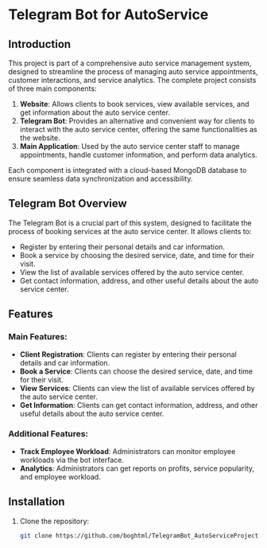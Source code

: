 # Telegram Bot for AutoService

## Introduction

This project is part of a comprehensive auto service management system, designed to streamline the process of managing auto service appointments, customer interactions, and service analytics. The complete project consists of three main components:
1. **Website**: Allows clients to book services, view available services, and get information about the auto service center.
2. **Telegram Bot**: Provides an alternative and convenient way for clients to interact with the auto service center, offering the same functionalities as the website.
3. **Main Application**: Used by the auto service center staff to manage appointments, handle customer information, and perform data analytics.

Each component is integrated with a cloud-based MongoDB database to ensure seamless data synchronization and accessibility.

## Telegram Bot Overview

The Telegram Bot is a crucial part of this system, designed to facilitate the process of booking services at the auto service center. It allows clients to:
- Register by entering their personal details and car information.
- Book a service by choosing the desired service, date, and time for their visit.
- View the list of available services offered by the auto service center.
- Get contact information, address, and other useful details about the auto service center.

## Features

### Main Features:
- **Client Registration**: Clients can register by entering their personal details and car information.
- **Book a Service**: Clients can choose the desired service, date, and time for their visit.
- **View Services**: Clients can view the list of available services offered by the auto service center.
- **Get Information**: Clients can get contact information, address, and other useful details about the auto service center.

### Additional Features:
- **Track Employee Workload**: Administrators can monitor employee workloads via the bot interface.
- **Analytics**: Administrators can get reports on profits, service popularity, and employee workload.

## Installation

1. Clone the repository:
   ```bash
   git clone https://github.com/boghtml/TelegramBot_AutoServiceProject_part_1.git
